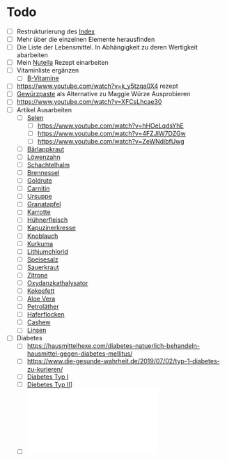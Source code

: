 # Todo

- [ ] Restrukturierung des [Index](../Index.md)
- [ ] Mehr über die einzelnen Elemente herausfinden
- [ ] Die Liste der Lebensmittel. In Abhängigkeit zu deren Wertigkeit abarbeiten
- [ ] Mein [Nutella](../Rezepte%20und%20Anleitungen/Nutella.md) Rezept einarbeiten
- [ ] Vitaminliste ergänzen
	- [ ] [B-Vitamine](../Wichtige%20Nährstoffquellen/Vitamine/B-Vitamine.md)
- [ ] https://www.youtube.com/watch?v=k_y5tzqa0X4 rezept
- [ ] [Gewürzpaste](https://www.chefkoch.de/rezepte/2924231444734351/Maggi-Wuerze.html) als Alternative zu Maggie Würze Ausprobieren
- [ ] https://www.youtube.com/watch?v=XFCsLhcae30
- [ ] Artikel Ausarbeiten
	- [ ] [Selen](../Elemente%20des%20Periodensystems/Selen.md)
		- [ ] https://www.youtube.com/watch?v=hHOeLqdsYhE
		- [ ] https://www.youtube.com/watch?v=4FZJIW7DZGw
		- [ ] https://www.youtube.com/watch?v=ZeWNdjbfUwg
	- [ ] [Bärlappkraut](../Hochwertige%20Rohstoffe/Bärlappkraut.md)
	- [ ] [Löwenzahn](../Hochwertige%20Rohstoffe/Löwenzahn.md)
	- [ ] [Schachtelhalm](../Hochwertige%20Rohstoffe/Schachtelhalm.md)
	- [ ] [Brennessel](../Hochwertige%20Rohstoffe/Brennessel.md)
	- [ ] [Goldrute](../Hochwertige%20Rohstoffe/Goldrute.md)
	- [ ] [Carnitin](../Hochwertige%20Rohstoffe/Carnitin.md)
	- [ ] [Ursuppe](../Rezepte%20und%20Anleitungen/Ursuppe.md)
	- [ ] [Granatapfel](../Hochwertige%20Rohstoffe/Granatapfel.md)
	- [ ] [Karrotte](../Hochwertige%20Rohstoffe/Karrotte.md)
	- [ ] [Hühnerfleisch](../Hochwertige%20Rohstoffe/Hühnerfleisch.md)
	- [ ] [Kapuzinerkresse](../Hochwertige%20Rohstoffe/Kapuzinerkresse.md)
	- [ ] [Knoblauch](../Hochwertige%20Rohstoffe/Knoblauch.md)
	- [ ] [Kurkuma](../Hochwertige%20Rohstoffe/Kurkuma.md)
	- [ ] [Lithiumchlorid](../Hochwertige%20Rohstoffe/Lithiumchlorid.md)
	- [ ] [Speisesalz](../Hochwertige%20Rohstoffe/Speisesalz.md)
	- [ ] [Sauerkraut](../Hochwertige%20Rohstoffe/Sauerkraut.md)
	- [ ] [Zitrone](../Hochwertige%20Rohstoffe/Zitrone.md)
	- [ ] [Oxydanzkathalysator](../Glossar/Oxydanzkathalysator.md)
	- [ ] [Kokosfett](../Hochwertige%20Rohstoffe/Kokosfett.md)
	- [ ] [Aloe Vera](../Hochwertige%20Rohstoffe/Aloe%20Vera.md)
	- [ ] [Petroläther](../Hochwertige%20Rohstoffe/Petroläther.md)
	- [ ] [Haferflocken](../Hochwertige%20Rohstoffe/Haferflocken.md)
	- [ ] [Cashew](../Hochwertige%20Rohstoffe/Cashew.md)
	- [ ] [Linsen](../Hochwertige%20Rohstoffe/Linsen.md)
- [ ] Diabetes
	- [ ] https://hausmittelhexe.com/diabetes-natuerlich-behandeln-hausmittel-gegen-diabetes-mellitus/
	- [ ] https://www.die-gesunde-wahrheit.de/2019/07/02/typ-1-diabetes-zu-kurieren/
	- [ ] [Diabetes Typ I](../Leiden/Diabetes%20Typ%20I.md)
	- [ ] [Diebetes Typ II](../Leiden/Diebetes%20Typ%20II.md)]
	- [ ] ![Chrom, Kupfer, Selen & Zink bei Diabetes Typ 1 & 2](__Attatchments/10.1515_jlm.2006.031.pdf)
